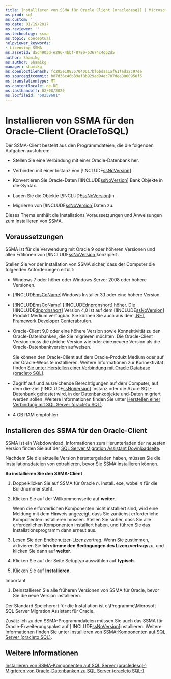 ```yaml
---
title: Installieren von SSMA für Oracle Client (oracledesql) | Microsoft-Dokumentation
ms.prod: sql
ms.custom: ''
ms.date: 01/19/2017
ms.reviewer: ''
ms.technology: ssma
ms.topic: conceptual
helpviewer_keywords:
- Licensing SSMA
ms.assetid: d5d4903d-e296-4bbf-8780-63674c4d62d5
author: Shamikg
ms.author: Shamikg
manager: shamikg
ms.openlocfilehash: fc295e108357040617bf6bdaa1af61fada2c97ee
ms.sourcegitcommit: b87d36c46b39af8b929ad94ec707dee8800950f5
ms.translationtype: MT
ms.contentlocale: de-DE
ms.lasthandoff: 02/08/2020
ms.locfileid: "68259681"
---
```

# <a name="installing-ssma-for-oracle-client-oracletosql"></a>Installieren von SSMA für den Oracle-Client (OracleToSQL)
Der SSMA-Client besteht aus den Programmdateien, die die folgenden Aufgaben ausführen:  
  
-   Stellen Sie eine Verbindung mit einer Oracle-Datenbank her.  
  
-   Verbinden mit einer Instanz von [!INCLUDE[ssNoVersion](../../includes/ssnoversion-md.md)]  
  
-   Konvertieren Sie Oracle-Daten [!INCLUDE[ssNoVersion](../../includes/ssnoversion-md.md)] Bank Objekte in die-Syntax.  
  
-   Laden Sie die Objekte [!INCLUDE[ssNoVersion](../../includes/ssnoversion-md.md)]in.  
  
-   Migrieren von [!INCLUDE[ssNoVersion](../../includes/ssnoversion-md.md)]Daten zu.  
  
Dieses Thema enthält die Installations Voraussetzungen und Anweisungen zum Installieren von SSMA.  
  
## <a name="prerequisites"></a>Voraussetzungen  
SSMA ist für die Verwendung mit Oracle 9 oder höheren Versionen und allen Editionen von [!INCLUDE[ssNoVersion](../../includes/ssnoversion-md.md)]konzipiert.  
  
Stellen Sie vor der Installation von SSMA sicher, dass der Computer die folgenden Anforderungen erfüllt:  
  
-   Windows 7 oder höher oder Windows Server 2008 oder höhere Versionen.  
  
-   [!INCLUDE[msCoName](../../includes/msconame_md.md)]Windows Installer 3,1 oder eine höhere Version.  
  
-   [!INCLUDE[msCoName](../../includes/msconame_md.md)] [!INCLUDE[dnprdnshort](../../includes/dnprdnshort_md.md)] höher. Die [!INCLUDE[dnprdnshort](../../includes/dnprdnshort_md.md)] Version 4,0 ist auf dem [!INCLUDE[ssNoVersion](../../includes/ssnoversion-md.md)] Produkt Medium verfügbar. Sie können Sie auch aus dem [.NET Framework Developer Center](https://go.microsoft.com/fwlink/?LinkId=48882)abrufen.  
  
-   Oracle-Client 9,0 oder eine höhere Version sowie Konnektivität zu den Oracle-Datenbanken, die Sie migrieren möchten. Die Oracle-Client Version muss die gleiche Version wie oder eine neuere Version als die Oracle-Datenbankversion aufweisen.  
  
    Sie können den Oracle-Client auf dem Oracle-Produkt Medium oder auf der Oracle-Website installieren. Weitere Informationen zur Konnektivität finden [Sie unter Herstellen einer Verbindung mit Oracle Database &#40;oracleto SQL&#41;](../../ssma/oracle/connecting-to-oracle-database-oracletosql.md).  
  
-   Zugriff auf und ausreichende Berechtigungen auf dem Computer, auf dem die-Ziel [!INCLUDE[ssNoVersion](../../includes/ssnoversion-md.md)] Instanz oder die Azure SQL-Datenbank gehostet wird, in der Datenbankobjekte und-Daten migriert werden sollen. Weitere Informationen finden Sie unter [Herstellen einer Verbindung mit SQL Server &#40;oracleto SQL&#41;](../../ssma/oracle/connecting-to-sql-server-oracletosql.md).  
  
-   4 GB RAM empfohlen.  
  
## <a name="installing-the-ssma-for-oracle-client"></a>Installieren des SSMA für den Oracle-Client  
SSMA ist ein Webdownload. Informationen zum Herunterladen der neuesten Version finden Sie auf der [SQL Server Migration Assistant Downloadseite](https://aka.ms/ssmafororacle).  
  
Nachdem Sie die aktuelle Version heruntergeladen haben, müssen Sie die Installationsdateien von extrahieren, bevor Sie SSMA installieren können.  
  
**So installieren Sie den SSMA-Client**  
  
1.  Doppelklicken Sie auf SSMA für Oracle *n*. Install. exe, wobei *n* für die Buildnummer steht.  
  
2.  Klicken Sie auf der Willkommensseite auf **weiter**.  
  
    Wenn die erforderlichen Komponenten nicht installiert sind, wird eine Meldung mit dem Hinweis angezeigt, dass Sie zunächst erforderliche Komponenten installieren müssen. Stellen Sie sicher, dass Sie alle erforderlichen Komponenten installiert haben, und führen Sie das Installationsprogramm dann erneut aus.  
  
3.  Lesen Sie den Endbenutzer-Lizenzvertrag. Wenn Sie zustimmen, aktivieren Sie **Ich stimme den Bedingungen des Lizenzvertrags**zu, und klicken Sie dann auf **weiter**.  
  
4.  Klicken Sie auf der Seite Setuptyp auswählen auf **typisch**.  
  
5.  Klicken Sie auf **Installieren**.  
  
> [!IMPORTANT]  
> 1.  Deinstallieren Sie alle früheren Versionen von SSMA für Oracle, bevor Sie die neue Version installieren.  
  
Der Standard Speicherort für die Installation ist c:\Programme\Microsoft SQL Server Migration Assistant für Oracle.  
  
Zusätzlich zu den SSMA-Programmdateien müssen Sie auch das SSMA für Oracle-Erweiterungspaket auf [!INCLUDE[ssNoVersion](../../includes/ssnoversion-md.md)]installieren. Weitere Informationen finden Sie unter [Installieren von SSMA-Komponenten auf SQL Server &#40;oracleto SQL&#41;](../../ssma/oracle/installing-ssma-components-on-sql-server-oracletosql.md).  
  
## <a name="see-also"></a>Weitere Informationen  
[Installieren von SSMA-Komponenten auf SQL Server &#40;oracledesql-&#41;](../../ssma/oracle/installing-ssma-components-on-sql-server-oracletosql.md)  
[Migrieren von Oracle-Datenbanken zu SQL Server &#40;oracleto SQL-&#41;](../../ssma/oracle/migrating-oracle-databases-to-sql-server-oracletosql.md)  
  
